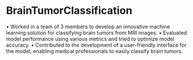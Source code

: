 # BrainTumorClassification

• Worked in a team of 3 members to develop an innovative machine learning solution for classifying brain tumors from MRI images.
• Evaluated model performance using various metrics and tried to optimize model accuracy.
• Contributed to the development of a user-friendly interface for the model, enabling medical professionals to easily classify brain tumors.


